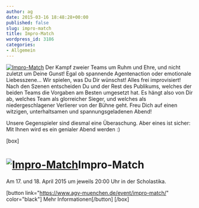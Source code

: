 ```yaml
---
author: ag
date: 2015-03-16 18:48:28+00:00
published: false
slug: impro-match
title: Impro-Match
wordpress_id: 3186
categories:
- Allgemein
---
```


[![Impro-Match](https://www.agv-muenchen.de/wp-content/uploads/2015/03/Improtheater-Impromatch-SS15.jpg)](https://www.agv-muenchen.de/event/impro-match/)
Der Kampf zweier Teams um Ruhm und Ehre, und nicht zuletzt um Deine Gunst! Egal ob spannende Agentenaction oder emotionale Liebesszene... Wir spielen, was Du Dir wünschst! Alles frei improvisiert! Nach den Szenen entscheiden Du und der Rest des Publikums, welches der beiden Teams die Vorgaben am Besten umgesetzt hat. Es hängt also von Dir ab, welches Team als glorreicher Sieger, und welches als niedergeschlagener Verlierer von der Bühne geht. Freu Dich auf einen witzigen, unterhaltsamen und spannungsgeladenen Abend!

Unsere Gegenspieler sind diesmal eine Überaschung. Aber eines ist sicher: Mit Ihnen wird es ein genialer Abend werden :)

[box]

# [![Impro-Match](https://www.agv-muenchen.de/wp-content/uploads/2015/03/Improtheater-Impromatch-SS15.jpg)](https://www.agv-muenchen.de/event/impro-match/)Impro-Match

Am 17. und 18. April 2015 um jeweils 20:00 Uhr in der Scholastika.

[button link="https://www.agv-muenchen.de/event/impro-match/" color="black"] Mehr Informationen[/button]
[/box]

